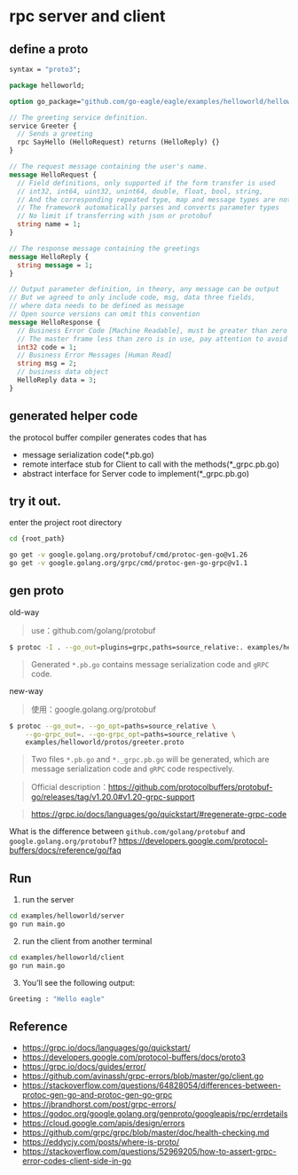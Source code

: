 # rpc server and client

## define a proto

```proto
syntax = "proto3";

package helloworld;

option go_package="github.com/go-eagle/eagle/examples/helloworld/helloworld";

// The greeting service definition.
service Greeter {
  // Sends a greeting
  rpc SayHello (HelloRequest) returns (HelloReply) {}
}

// The request message containing the user's name.
message HelloRequest {
  // Field definitions, only supported if the form transfer is used
  // int32, int64, uint32, unint64, double, float, bool, string,
  // And the corresponding repeated type, map and message types are not supported!
  // The framework automatically parses and converts parameter types
  // No limit if transferring with json or protobuf
  string name = 1;
}

// The response message containing the greetings
message HelloReply {
  string message = 1;
}

// Output parameter definition, in theory, any message can be output
// But we agreed to only include code, msg, data three fields,
// where data needs to be defined as message
// Open source versions can omit this convention
message HelloResponse {
  // Business Error Code [Machine Readable], must be greater than zero
  // The master frame less than zero is in use, pay attention to avoid it.
  int32 code = 1;
  // Business Error Messages [Human Read]
  string msg = 2;
  // business data object
  HelloReply data = 3;
}
```

## generated helper code

the protocol buffer compiler generates codes that has

- message serialization code(*.pb.go)
- remote interface stub for Client to call with the methods(*_grpc.pb.go)
- abstract interface for Server code to implement(*_grpc.pb.go)

## try it out.

enter the project root directory

```bash
cd {root_path}

go get -v google.golang.org/protobuf/cmd/protoc-gen-go@v1.26
go get -v google.golang.org/grpc/cmd/protoc-gen-go-grpc@v1.1
```

## gen proto

old-way
> use：github.com/golang/protobuf

```bash
$ protoc -I . --go_out=plugins=grpc,paths=source_relative:. examples/helloworld/protos/greeter.proto
```
> Generated `*.pb.go` contains message serialization code and `gRPC` code.

new-way

> 使用：google.golang.org/protobuf

```bash
$ protoc --go_out=. --go_opt=paths=source_relative \
    --go-grpc_out=. --go-grpc_opt=paths=source_relative \
    examples/helloworld/protos/greeter.proto
```
> Two files `*.pb.go` and `*._grpc.pb.go` will be generated, which are message serialization code and `gRPC` code respectively.

> Official description：https://github.com/protocolbuffers/protobuf-go/releases/tag/v1.20.0#v1.20-grpc-support

> https://grpc.io/docs/languages/go/quickstart/#regenerate-grpc-code

What is the difference between `github.com/golang/protobuf` and `google.golang.org/protobuf`? https://developers.google.com/protocol-buffers/docs/reference/go/faq

## Run

1. run the server

```bash
cd examples/helloworld/server
go run main.go
```

2. run the client from another terminal

```bash
cd examples/helloworld/client
go run main.go
```

3. You’ll see the following output:

```bash
Greeting : "Hello eagle"
```

## Reference

- https://grpc.io/docs/languages/go/quickstart/
- https://developers.google.com/protocol-buffers/docs/proto3
- https://grpc.io/docs/guides/error/
- https://github.com/avinassh/grpc-errors/blob/master/go/client.go
- https://stackoverflow.com/questions/64828054/differences-between-protoc-gen-go-and-protoc-gen-go-grpc
- https://jbrandhorst.com/post/grpc-errors/
- https://godoc.org/google.golang.org/genproto/googleapis/rpc/errdetails
- https://cloud.google.com/apis/design/errors
- https://github.com/grpc/grpc/blob/master/doc/health-checking.md
- https://eddycjy.com/posts/where-is-proto/
- https://stackoverflow.com/questions/52969205/how-to-assert-grpc-error-codes-client-side-in-go
